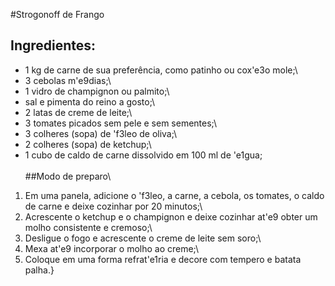 #Strogonoff de Frango

## Ingredientes:

* 1 kg de carne de sua preferência, como patinho ou cox\'e3o mole;\
* 3 cebolas m\'e9dias;\
* 1 vidro de champignon ou palmito;\
* sal e pimenta do reino a gosto;\
* 2 latas de creme de leite;\
* 3 tomates picados sem pele e sem sementes;\
* 3 colheres (sopa) de \'f3leo de oliva;\
* 2 colheres (sopa) de ketchup;\
* 1 cubo de caldo de carne dissolvido em 100 ml de \'e1gua;\
\
##Modo de preparo\
 1. Em uma panela, adicione o \'f3leo, a carne, a cebola, os tomates, o caldo de carne e deixe cozinhar por 20 minutos;\
 2. Acrescente o ketchup e o champignon e deixe cozinhar at\'e9 obter um molho consistente e cremoso;\
 3. Desligue o fogo e acrescente o creme de leite sem soro;\
 4. Mexa at\'e9 incorporar o molho ao creme;\
 5. Coloque em uma forma refrat\'e1ria e decore com tempero e batata palha.}